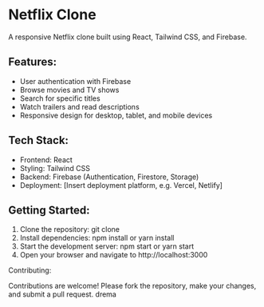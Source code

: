 # Netflix Clone

A responsive Netflix clone built using React, Tailwind CSS, and Firebase.

## Features:

- User authentication with Firebase
- Browse movies and TV shows
- Search for specific titles
- Watch trailers and read descriptions
- Responsive design for desktop, tablet, and mobile devices

## Tech Stack:

- Frontend: React
- Styling: Tailwind CSS
- Backend: Firebase (Authentication, Firestore, Storage)
- Deployment: [Insert deployment platform, e.g. Vercel, Netlify]

## Getting Started:

1. Clone the repository: git clone <repository-url>
2. Install dependencies: npm install or yarn install
3. Start the development server: npm start or yarn start
4. Open your browser and navigate to http://localhost:3000

Contributing:

Contributions are welcome! Please fork the repository, make your changes, and submit a pull request.
drema
